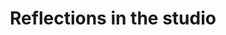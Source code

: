 ---
title: "Reflections in the studio"
picture: "/assets/camera-roll/2015/09/2015-09-10-reflections-in-the-studio/20150910_204525884_iOS.jpg"
thumbnail: "/assets/camera-roll/2015/09/2015-09-10-reflections-in-the-studio/20150910_204525884_iOS-thumbnail.jpg"
related:
  - Microsoft Redmond campus (en.wikipedia.org)
  - One-point perspective (en.wikipedia.org)
caption: "This looks like a hallway but it is an illusion. Half of the picture is a glass wall that reflects the other side."
license: Public Domain
tags:
  - Microsoft Campus
  - Photograph
  - Public Domain
  - Reflection
  - Studio A
  - Window
---